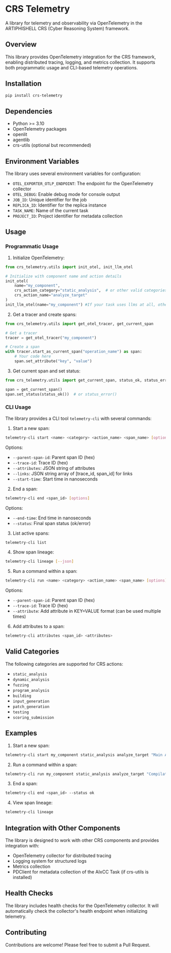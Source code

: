 # CRS Telemetry

A library for telemetry and observability via OpenTelemetry in the ARTIPHISHELL CRS (Cyber Reasoning System) framework.

## Overview

This library provides OpenTelemetry integration for the CRS framework, enabling distributed tracing, logging, and metrics collection. It supports both programmatic usage and CLI-based telemetry operations.

## Installation

```bash
pip install crs-telemetry
```

## Dependencies

- Python >= 3.10
- OpenTelemetry packages
- openlit
- agentlib
- crs-utils (optional but recommended)

## Environment Variables

The library uses several environment variables for configuration:

- `OTEL_EXPORTER_OTLP_ENDPOINT`: The endpoint for the OpenTelemetry collector
- `OTEL_DEBUG`: Enable debug mode for console output
- `JOB_ID`: Unique identifier for the job
- `REPLICA_ID`: Identifier for the replica instance
- `TASK_NAME`: Name of the current task
- `PROJECT_ID`: Project identifier for metadata collection

## Usage

### Programmatic Usage

1. Initialize OpenTelemetry:

```python
from crs_telemetry.utils import init_otel, init_llm_otel

# Initialize with component name and action details
init_otel(
    name="my_component",
    crs_action_category="static_analysis",  # or other valid categories
    crs_action_name="analyze_target"
)
init_llm_otel(name="my_component") #If your task uses llms at all, otherwise this is unneeded

```

2. Get a tracer and create spans:

```python
from crs_telemetry.utils import get_otel_tracer, get_current_span

# Get a tracer
tracer = get_otel_tracer("my_component")

# Create a span
with tracer.start_as_current_span("operation_name") as span:
    # Your code here
    span.set_attribute("key", "value")
```

3. Get current span and set status:

```python
from crs_telemetry.utils import get_current_span, status_ok, status_error

span = get_current_span()
span.set_status(status_ok())  # or status_error()
```

### CLI Usage

The library provides a CLI tool `telemetry-cli` with several commands:

1. Start a new span:
```bash
telemetry-cli start <name> <category> <action_name> <span_name> [options]
```

Options:
- `--parent-span-id`: Parent span ID (hex)
- `--trace-id`: Trace ID (hex)
- `--attributes`: JSON string of attributes
- `--links`: JSON string array of [trace_id, span_id] for links
- `--start-time`: Start time in nanoseconds

2. End a span:
```bash
telemetry-cli end <span_id> [options]
```

Options:
- `--end-time`: End time in nanoseconds
- `--status`: Final span status (ok/error)

3. List active spans:
```bash
telemetry-cli list
```

4. Show span lineage:
```bash
telemetry-cli lineage [--json]
```

5. Run a command within a span:
```bash
telemetry-cli run <name> <category> <action_name> <span_name> [options] <command>
```

Options:
- `--parent-span-id`: Parent span ID (hex)
- `--trace-id`: Trace ID (hex)
- `--attribute`: Add attribute in KEY=VALUE format (can be used multiple times)

6. Add attributes to a span:
```bash
telemetry-cli attributes <span_id> <attributes>
```

## Valid Categories

The following categories are supported for CRS actions:

- `static_analysis`
- `dynamic_analysis`
- `fuzzing`
- `program_analysis`
- `building`
- `input_generation`
- `patch_generation`
- `testing`
- `scoring_submission`

## Examples

1. Start a new span:
```bash
telemetry-cli start my_component static_analysis analyze_target "Main Analysis" --attributes '{"target": "example.c"}'
```

2. Run a command within a span:
```bash
telemetry-cli run my_component static_analysis analyze_target "Compilation" --attribute "compiler=gcc" gcc -o example example.c
```

3. End a span:
```bash
telemetry-cli end <span_id> --status ok
```

4. View span lineage:
```bash
telemetry-cli lineage
```

## Integration with Other Components

The library is designed to work with other CRS components and provides integration with:

- OpenTelemetry collector for distributed tracing
- Logging system for structured logs
- Metrics collection
- PDClient for metadata collection of the AIxCC Task (if crs-utils is installed)

## Health Checks

The library includes health checks for the OpenTelemetry collector. It will automatically check the collector's health endpoint when initializing telemetry.

## Contributing

Contributions are welcome! Please feel free to submit a Pull Request. 